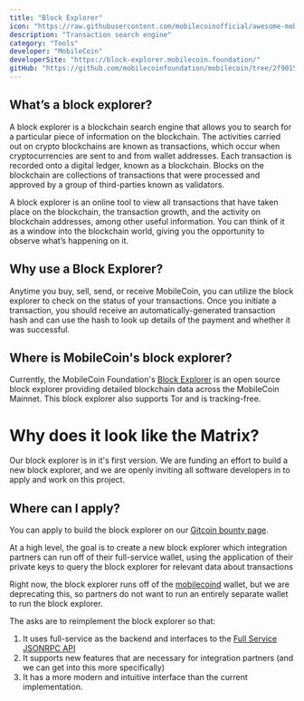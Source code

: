 ```yaml
---
title: "Block Explorer"
icon: "https://raw.githubusercontent.com/mobilecoinofficial/awesome-mobilecoin/main/directory/0071_Block_Explorer/blockexplorer.png"
description: "Transaction search engine"
category: "Tools"
developer: "MobileCoin"
developerSite: "https://block-explorer.mobilecoin.foundation/"
gitHub: "https://github.com/mobilecoinfoundation/mobilecoin/tree/2f90154a445c769594dfad881463a2d4a003d7d6/mobilecoind/clients/python/blockchain_explorer"
---
```

## What’s a block explorer? 
A block explorer is a blockchain search engine that allows you to search for a particular piece of information on the blockchain. The activities carried out on crypto blockchains are known as transactions, which occur when cryptocurrencies are sent to and from wallet addresses. Each transaction is recorded onto a digital ledger, known as a blockchain. Blocks on the blockchain are collections of transactions that were processed and approved by a group of third-parties known as validators.

A block explorer is an online tool to view all transactions that have taken place on the blockchain, the transaction growth, and the activity on blockchain addresses, among other useful information. You can think of it as a window into the blockchain world, giving you the opportunity to observe what’s happening on it.

## Why use a Block Explorer?
Anytime you buy, sell, send, or receive MobileCoin, you can utilize the block explorer to check on the status of your transactions. Once you initiate a transaction, you should receive an automatically-generated transaction hash and can use the hash to look up details of the payment and whether it was successful.

## Where is MobileCoin's block explorer?
Currently, the MobileCoin Foundation's [Block Explorer](https://block-explorer.mobilecoin.foundation/) is an open source block explorer providing detailed blockchain data across the MobileCoin Mainnet. This block explorer also supports Tor and is tracking-free.

# Why does it look like the Matrix?
Our block explorer is in it's first version. We are funding an effort to build a new block explorer, and we are openly inviting all software developers in to apply and work on this project. 

## Where can I apply?
You can apply to build the block explorer on our [Gitcoin bounty page](https://gitcoin.co/issue/mobilecoinofficial/developer-grants/1/100028771).

At a high level, the goal is to create a new block explorer which integration partners can run off of their full-service wallet, using the application of their private keys to query the block explorer for relevant data about transactions

Right now, the block explorer runs off of the [mobilecoind](https://github.com/mobilecoinfoundation/mobilecoin/tree/master/mobilecoind) wallet, but we are deprecating this, so partners do not want to run an entirely separate wallet to run the block explorer.

The asks are to reimplement the block explorer so that:

1.  It uses full-service as the backend and interfaces to the [Full Service JSONRPC API](https://developers.mobilecoin.com/guides/full-service-api)
2.  It supports new features that are necessary for integration partners (and we can get into this more specifically)
3.  It has a more modern and intuitive interface than the current implementation.

